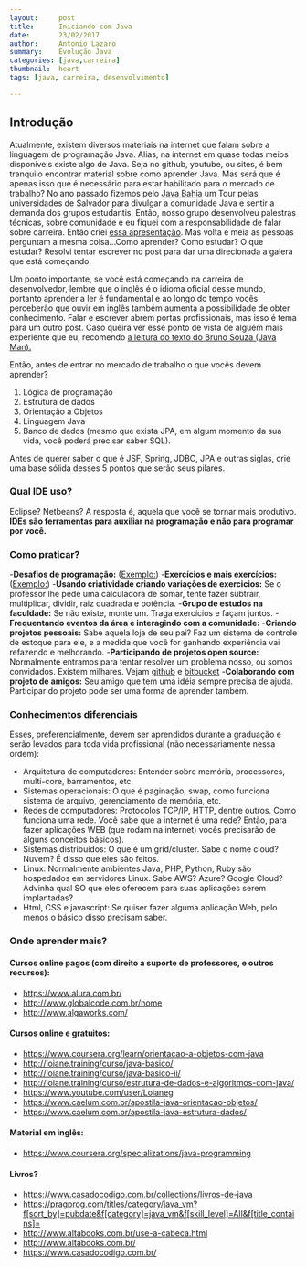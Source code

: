 ```yaml
---
layout:     post
title:      Iniciando com Java
date:       23/02/2017
author:     Antonio Lazaro
summary:    Evolução Java
categories: [java,carreira]
thumbnail:  heart
tags: [java, carreira, desenvolvimento]

---
```


## Introdução

Atualmente, existem diversos materiais na internet que falam sobre a linguagem de programação Java.  Alias, na internet em quase todas meios disponíveis existe algo de Java. Seja no github, youtube, ou sites, é bem tranquilo encontrar material sobre como aprender Java. Mas será que é apenas isso que é necessário para estar habilitado para o mercado de trabalho? No ano passado fizemos pelo [Java Bahia](javabahia.blogspot.com.br) um Tour pelas universidades de Salvador para divulgar a comunidade Java e sentir a demanda dos grupos estudantis. Então, nosso grupo desenvolveu palestras técnicas, sobre comunidade e eu fiquei com a responsabilidade de falar sobre carreira. Então criei [essa apresentação](https://www.slideshare.net/antoniolazarobr/palestra-carreira-java-bahia-meeting-27082016-unijorge-comrcio-salvadorbahia). Mas volta e meia as pessoas perguntam a mesma coisa...Como aprender? Como estudar? O que estudar? Resolvi tentar escrever no post para dar uma direcionada a galera que está começando.

Um ponto importante, se você está começando na carreira de desenvolvedor, lembre que o inglês é o idioma oficial desse mundo, portanto aprender a ler é fundamental e ao longo do tempo vocês perceberão que ouvir em inglês também aumenta a possibilidade de obter conhecimento. Falar e escrever abrem portas profissionais, mas isso é tema para um outro post. Caso queira ver esse ponto de vista de alguém mais experiente que eu, recomendo [a leitura do texto do Bruno Souza (Java Man).](https://java.mn/2014/02/23/ler-ingles/)

Então, antes de entrar no mercado de trabalho o que vocês devem aprender?
1. Lógica de programação
2. Estrutura de dados 
3. Orientação a Objetos
4. Linguagem Java
5. Banco de dados (mesmo que exista JPA, em algum momento da sua vida, você poderá precisar saber SQL).

Antes de querer saber o que é JSF, Spring, JDBC, JPA e outras siglas, crie uma base sólida desses 5 pontos que serão seus pilares.

### Qual IDE uso? 

Eclipse? Netbeans? A resposta é, aquela que você se tornar mais produtivo. **IDEs são ferramentas para auxiliar na programação e não para programar por você.**

### Como praticar?

-**Desafios de programação:** ([Exemplo:](http://maratona.ime.usp.br/))
-**Exercícios e mais exercícios:** ([Exemplo:](http://cc.uffs.edu.br/index.php/graduacao/clube-de-programacao/96-540-exercicios-para-praticar-programacao))
-**Usando criatividade criando variações de exercicios:** Se o professor lhe pede uma calculadora de somar, tente fazer subtrair, multiplicar, dividir, raiz quadrada e potência.
-**Grupo de estudos na faculdade:** Se não existe, monte um. Traga exercícios e façam juntos.
-**Frequentando eventos da área e interagindo com a comunidade:**
-**Criando projetos pessoais:** Sabe aquela loja de seu pai? Faz um sistema de controle de estoque para ele, e a medida que você for ganhando experiência vai refazendo e melhorando.
-**Participando de projetos open source:** Normalmente entramos para tentar resolver um problema nosso, ou somos convidados. Existem milhares. Vejam [github](https://github.com/) e [bitbucket](https://bitbucket.org/)
-**Colaborando com projeto de amigos:** Seu amigo que tem uma idéia sempre precisa de ajuda. Participar do projeto pode ser uma forma de aprender também.


### Conhecimentos diferenciais 

Esses, preferencialmente, devem ser aprendidos durante a graduação e serão levados para toda vida profissional (não necessariamente nessa ordem):
- Arquitetura de computadores: Entender sobre memória, processores, multi-core, barramentos, etc.
- Sistemas operacionais: O que é paginação, swap, como funciona sistema de arquivo, gerenciamento de memória, etc.
- Redes de computadores: Protocolos TCP/IP, HTTP, dentre outros. Como funciona uma rede. Você sabe que a internet é uma rede? Então, para fazer aplicações WEB (que rodam na internet) vocês precisarão de alguns conceitos básicos).
- Sistemas distribuídos: O que é um grid/cluster. Sabe o nome cloud? Nuvem? É disso que eles são feitos.
- Linux: Normalmente ambientes Java, PHP, Python, Ruby são hospedados em servidores Linux. Sabe AWS? Azure? Google Cloud? Advinha qual SO que eles oferecem para suas aplicações serem implantadas?
- Html, CSS e javascript: Se quiser fazer alguma aplicação Web, pelo menos o básico disso precisam saber.

### Onde aprender mais?

#### Cursos online pagos (com direito a suporte de professores, e outros recursos):
- https://www.alura.com.br/
- http://www.globalcode.com.br/home
- http://www.algaworks.com/


#### Cursos online e gratuitos:
- https://www.coursera.org/learn/orientacao-a-objetos-com-java
- http://loiane.training/curso/java-basico/
- http://loiane.training/curso/java-basico-ii/
- http://loiane.training/curso/estrutura-de-dados-e-algoritmos-com-java/
- https://www.youtube.com/user/Loianeg
- https://www.caelum.com.br/apostila-java-orientacao-objetos/
- https://www.caelum.com.br/apostila-java-estrutura-dados/

#### Material em inglês:
- https://www.coursera.org/specializations/java-programming

#### Livros?
- https://www.casadocodigo.com.br/collections/livros-de-java
- https://pragprog.com/titles/category/java_vm?f[sort_by]=pubdate&f[category]=java_vm&f[skill_level]=All&f[title_contains]=
- http://www.altabooks.com.br/use-a-cabeca.html
- http://www.altabooks.com.br/
- https://www.casadocodigo.com.br/
